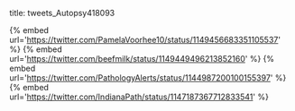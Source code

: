 title: tweets_Autopsy418093

{% embed url='https://twitter.com/PamelaVoorhee10/status/1149456683351105537' %}
{% embed url='https://twitter.com/beefmilk/status/1149449496213852160' %}
{% embed url='https://twitter.com/PathologyAlerts/status/1144987200100155397' %}
{% embed url='https://twitter.com/IndianaPath/status/1147187367712833541' %}

